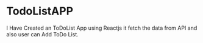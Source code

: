 # TodoListAPP
I Have Created an ToDoList App using Reactjs it fetch the data from API and also user can Add ToDo List.
